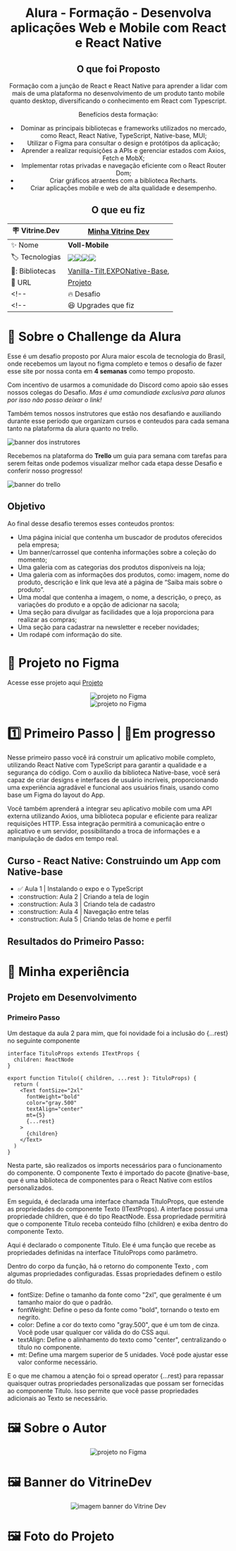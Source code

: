 <div align="center">
  
# Alura - Formação - Desenvolva aplicações Web e Mobile com React e React Native

## O que foi Proposto
  
Formação com a junção de React e React Native para aprender a lidar com mais de uma plataforma no desenvolvimento de um produto tanto mobile quanto desktop, diversificando o conhecimento em React com Typescript.

Benefícios desta formação:

* Dominar as principais bibliotecas e frameworks utilizados no mercado, como React, React Native, TypeScript, Native-base, MUI;
* Utilizar o Figma para consultar o design e protótipos da aplicação;
* Aprender a realizar requisições a APIs e gerenciar estados com Axios, Fetch e MobX;
* Implementar rotas privadas e navegação eficiente com o React Router Dom;
* Criar gráficos atraentes com a biblioteca Recharts.
* Criar aplicações mobile e web de alta qualidade e desempenho.


## O que eu fiz






| :placard: Vitrine.Dev |  [Minha Vitrine Dev](https://cursos.alura.com.br/vitrinedev/dyeghocunha)   |
| -------------  | --- |
| :sparkles: Nome        | **Voll-Mobile**
| :label: Tecnologias |   <img src="https://img.shields.io/badge/reactnative-5CE1E6?style=for-the-badge&logo=react&logoColor=white"><img src="https://img.shields.io/badge/typeScript-007ACC?style=for-the-badge&logo=typescript&logoColor=white"><img src="https://img.shields.io/badge/firebase-FEC927?style=for-the-badge&logo=firebase&logoColor=white"><img src="https://img.shields.io/badge/Expo-4630EB?style=for-the-badge&logo=expo&logoColor=white">
| 🎇: Bibliotecas | [Vanilla-Tilt](https://cdnjs.com/libraries/vanilla-tilt),[EXPO](https://expo.dev/)[Native-Base](https://nativebase.io/),
| :rocket: URL         | [Projeto]()
<!-- | :fire: Desafio     | [Conheça o Challenge Alura] -->
<!-- | :laughing: Upgrades que fiz     | **Foi alterado todo o conceito da proposta, mantendo os desafios do Challange...fiz igual, mas diferente** -->
  
</div>

# 💪 Sobre o Challenge da Alura

Esse é um desafio proposto por Alura maior escola de tecnologia do Brasil, onde recebemos um layout no figma completo e temos o desafio de fazer esse site por nossa conta em **4 semanas** como tempo proposto.

Com incentivo de usarmos a comunidade do Discord como apoio são esses nossos colegas do Desafio. *Mas é uma comundiade exclusiva para alunos por isso não posso deixar o link!*


Também temos nossos instrutores que estão nos desafiando e auxiliando durante esse período que organizam cursos e conteudos para cada semana tanto na plataforma da alura quanto no trello.

<img src="https://github.com/DyeghoCunha/what_the_fox/blob/master/public/desafiantes2.png?raw=true" alt="banner dos instrutores">

Recebemos na plataforma do **Trello** um guia para semana com tarefas para serem feitas onde podemos visualizar melhor cada etapa desse Desafio e conferir nosso progresso! 

<img src="https://github.com/DyeghoCunha/what_the_fox/blob/master/public/trello.png?raw=true" alt="banner do trello">

## Objetivo

Ao final desse desafio teremos esses conteudos prontos:

- Uma página inicial que contenha um buscador de produtos oferecidos pela empresa;
- Um banner/carrossel que contenha informações sobre a coleção do momento;
- Uma galeria com as categorias dos produtos disponíveis na loja;
- Uma galeria com as informações dos produtos, como: imagem, nome do produto, descrição e link que leva até a página de “Saiba mais sobre o produto”.
- Uma modal que contenha a imagem, o nome, a descrição, o preço, as variações do produto e a opção de adicionar na sacola;
- Uma seção para divulgar as facilidades que a loja proporciona para realizar as compras;
- Uma seção para cadastrar na newsletter e receber novidades;
- Um rodapé com informação do site.

# 🎨 Projeto no Figma
Acesse esse projeto aqui [Projeto](https://www.figma.com/file/61CRNXlUmooMttGVa0GvML/React-fullstack---Voll.med?node-id=444%3A5625&mode=dev)


<div align="center">
<img src="https://github.com/DyeghoCunha/voll-mobile/blob/master/public/figma1.png?raw=true" alt="projeto no Figma">
</div>

<div align="center">
<img src="https://github.com/DyeghoCunha/voll-mobile/blob/master/public/figma2.png?raw=true" alt="projeto no Figma">
</div>

# :one: Primeiro Passo | :construction:**Em progresso** <!-- :white_check_mark:**Feito**  -->

Nesse primeiro passo você irá construir um aplicativo mobile completo, utilizando React Native com TypeScript para garantir a qualidade e a segurança do código. Com o auxílio da biblioteca Native-base, você será capaz de criar designs e interfaces de usuário incríveis, proporcionando uma experiência agradável e funcional aos usuários finais, usando como base um Figma do layout do App.

Você também aprenderá a integrar seu aplicativo mobile com uma API externa utilizando Axios, uma biblioteca popular e eficiente para realizar requisições HTTP. Essa integração permitirá a comunicação entre o aplicativo e um servidor, possibilitando a troca de informações e a manipulação de dados em tempo real.



## Curso - React Native: Construindo um App com Native-base 

- :white_check_mark: <!-- :construction: --> Aula 1 | Instalando o expo e o TypeScript 
- <!-- :white_check_mark: --> :construction: Aula 2 | Criando a tela de login
- <!-- :white_check_mark: --> :construction: Aula 3 | Criando tela de cadastro
- <!-- :white_check_mark: --> :construction: Aula 4 | Navegação entre telas
- <!-- :white_check_mark: --> :construction: Aula 5 | Criando telas de home e perfil


## Resultados do Primeiro Passo:

<div align="center">

<!-- ![Meu Projeto na Semana 1](https://github.com/DyeghoCunha/what_the_fox/blob/master/public/wtf%20%E2%80%90%20Feito%20com%20o%20Clipchamp.gif?raw=true) -->


</div>



# 🤯 Minha experiência

## Projeto em Desenvolvimento

### Primeiro Passo

Um destaque da aula 2 para mim, que foi novidade foi a inclusão do {...rest} no seguinte componente 

```
interface TituloProps extends ITextProps {
  children: ReactNode
}

export function Titulo({ children, ...rest }: TituloProps) {
  return (
    <Text fontSize="2xl"
      fontWeight="bold"
      color="gray.500"
      textAlign="center"
      mt={5}
      {...rest}
    >
      {children}
    </Text>
  )
}

```
Nesta parte, são realizados os imports necessários para o funcionamento do componente. O componente Texto é importado do pacote @native-base, que é uma biblioteca de componentes para o React Native com estilos personalizados.

Em seguida, é declarada uma interface chamada TituloProps, que estende as propriedades do componente Texto (ITextProps). A interface possui uma propriedade children, que é do tipo ReactNode. Essa propriedade permitirá que o componente Titulo receba conteúdo filho (children) e exiba dentro do componente Texto.

Aqui é declarado o componente Titulo. Ele é uma função que recebe as propriedades definidas na interface TituloProps como parâmetro.

Dentro do corpo da função, há o retorno do componente Texto , com algumas propriedades configuradas. Essas propriedades definem o estilo do título.

* fontSize: Define o tamanho da fonte como "2xl", que geralmente é um tamanho maior do que o padrão.
* fontWeight: Define o peso da fonte como "bold", tornando o texto em negrito.
* color: Define a cor do texto como "gray.500", que é um tom de cinza. Você pode usar qualquer cor válida do do CSS aqui.
* textAlign: Define o alinhamento do texto como "center", centralizando o título no componente.
* mt: Define uma margem superior de 5 unidades. Você pode ajustar esse valor conforme necessário.

E o que me chamou a atenção foi o spread operator {...rest} para repassar quaisquer outras propriedades personalizadas que possam ser fornecidas ao componente Titulo. Isso permite que você passe propriedades adicionais ao Texto se necessário.








# 🖼️ Sobre o Autor


<div align="center">
<img src="https://github.com/DyeghoCunha/what_the_fox/blob/master/public/vitrinedex.png?raw=true" alt="projeto no Figma">
</div>


<!-- ## ⭐ Representação do projeto em diversas telas
<div align="center">
![Demonstração]()
</div> -->

 # 🖼️ Banner do VitrineDev
<div align="center">
<img src="https://github.com/DyeghoCunha/what_the_fox/blob/master/public/banner%20(6).png?raw=true#vitrinedev" alt="imagem banner do Vitrine Dev">
</div> 

 # 🖼️ Foto do Projeto


<!-- <div align="center">
<img src="https://github.com/DyeghoCunha/what_the_fox/blob/master/public/PaginaInicial_288x882.png?raw=true" alt="imagem do projeto">
</div>  -->

<!-- @media screen and (max-width: 1024px) {
  .cabecalho_container{
background-color: red;
}
}

/* Para smartphones com largura de 375px */
@media screen and (max-width: 767px) {
   .cabecalho_container{
background-color: blue;
}
